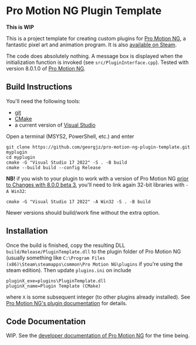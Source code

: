 # Pro Motion NG Plugin Template

**This is WIP**

This is a project template for creating custom plugins for [Pro Motion NG][promotionng], a fantastic pixel art and animation program. It is also [available on Steam][promotionngsteam].

The code does absolutely nothing. A message box is displayed when the initialization function is invoked (see `src/PluginInterface.cpp`). Tested with version 8.0.1.0 of [Pro Motion NG][promotionng].

## Build Instructions

You'll need the following tools:

* [git][git]
* [CMake][cmake]
* a current version of [Visual Studio][vs]

Open a terminal (MSYS2, PowerShell, etc.) and enter

```
git clone https://github.com/georgjz/pro-motion-ng-plugin-template.git  myplugin
cd myplugin
cmake -G "Visual Studio 17 2022" -S . -B build
cmake --build build --config Release
```

**NB!** if you wish to your plugin to work with a version of Pro Motion NG [prior to Changes with 8.0.0 beta 3](https://www.cosmigo.com/pixel_animation_software/changelog), you'll need to link again 32-bit libraries with `-A Win32`:

```
cmake -G "Visual Studio 17 2022" -A Win32 -S . -B build
```

Newer versions should build/work fine without the extra option.

## Installation

Once the build is finished, copy the resulting DLL `build/Release/PluginTemplate.dll` to the plugin folder of Pro Motion NG (usually something like `C:\Program Files (x86)\Steam\steamapps\common\Pro Motion NG\plugins` if you're using the steam edition). Then update `plugins.ini` on include

```
pluginX_exe=plugins\PluginTemplate.dll
pluginX_name=Plugin Template (CMake)
```

where `X` is some subsequent integer (to other plugins already installed). See [Pro Motion NG's plugin documentation][plugins] for details.

## Code Documentation

WIP. See the [developer documentation of Pro Motion NG][promotionngdoc] for the time being.


[promotionng]: https://www.cosmigo.com
[promotionngsteam]: https://store.steampowered.com/app/671190/Pro_Motion_NG/
[promotionngdoc]: https://www.cosmigo.com/pixel_animation_software/plugins/developer-interface
[plugins]: https://www.cosmigo.com/pixel_animation_software/plugins/available-plugins
[git]: https://git-scm.com
[cmake]: https://cmake.org
[vs]: https://visualstudio.microsoft.com
